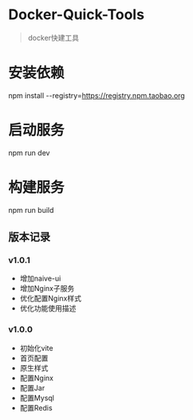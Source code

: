 # Docker-Quick-Tools
> docker快建工具

# 安装依赖
npm install --registry=https://registry.npm.taobao.org

# 启动服务
npm run dev

# 构建服务
npm run build

## 版本记录

### v1.0.1

- 增加naive-ui
- 增加Nginx子服务
- 优化配置Nginx样式
- 优化功能使用描述

### v1.0.0

- 初始化vite
- 首页配置
- 原生样式
- 配置Nginx
- 配置Jar
- 配置Mysql
- 配置Redis

